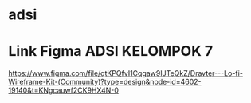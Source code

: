 # adsi
# Link Figma ADSI KELOMPOK 7
https://www.figma.com/file/qtKPQfvI1Cqgaw9IJTeQkZ/Dravter---Lo-fi-Wireframe-Kit-(Community)?type=design&node-id=4602-19140&t=KNgcauwf2CK9HX4N-0
